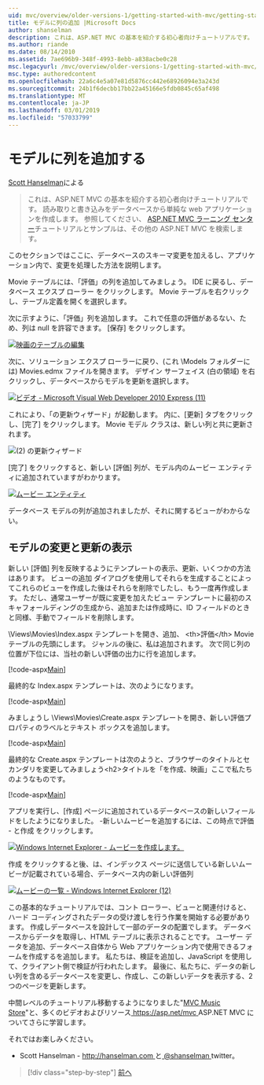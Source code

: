```yaml
---
uid: mvc/overview/older-versions-1/getting-started-with-mvc/getting-started-with-mvc-part8
title: モデルに列の追加 |Microsoft Docs
author: shanselman
description: これは、ASP.NET MVC の基本を紹介する初心者向けチュートリアルです。 読み取りと書き込みをデータベースから単純な web アプリケーションを作成します。
ms.author: riande
ms.date: 08/14/2010
ms.assetid: 7ae696b9-348f-4993-8ebb-a838acbe0c28
msc.legacyurl: /mvc/overview/older-versions-1/getting-started-with-mvc/getting-started-with-mvc-part8
msc.type: authoredcontent
ms.openlocfilehash: 22a6c4e5a07e81d5876cc442e68926094e3a243d
ms.sourcegitcommit: 24b1f6decbb17bb22a45166e5fdb0845c65af498
ms.translationtype: MT
ms.contentlocale: ja-JP
ms.lasthandoff: 03/01/2019
ms.locfileid: "57033799"
---
```

<a name="adding-a-column-to-the-model"></a>モデルに列を追加する
====================
[Scott Hanselman](https://github.com/shanselman)による

> これは、ASP.NET MVC の基本を紹介する初心者向けチュートリアルです。 読み取りと書き込みをデータベースから単純な web アプリケーションを作成します。 参照してください、 [ASP.NET MVC ラーニング センター](../../../index.md)チュートリアルとサンプルは、その他の ASP.NET MVC を検索します。


このセクションではここに、データベースのスキーマ変更を加えるし、アプリケーション内で、変更を処理した方法を説明します。

Movie テーブルには、「評価」の列を追加してみましょう。 IDE に戻るし、データベース エクスプ ローラー をクリックします。 Movie テーブルを右クリックし、テーブル定義を開くを選択します。

次に示すように、「評価」列を追加します。 これで任意の評価があるない、ため、列は null を許容できます。 [保存] をクリックします。

[![映画のテーブルの編集](getting-started-with-mvc-part8/_static/image2.png)](getting-started-with-mvc-part8/_static/image1.png)

次に、ソリューション エクスプ ローラーに戻り、(これ \Models フォルダーには) Movies.edmx ファイルを開きます。 デザイン サーフェイス (白の領域) を右クリックし、データベースからモデルを更新を選択します。

[![ビデオ - Microsoft Visual Web Developer 2010 Express (11)](getting-started-with-mvc-part8/_static/image4.png)](getting-started-with-mvc-part8/_static/image3.png)

これにより、「の更新ウィザード」が起動します。 内に、[更新] タブをクリックし、[完了] をクリックします。 Movie モデル クラスは、新しい列と共に更新されます。

![(2) の更新ウィザード](getting-started-with-mvc-part8/_static/image5.png)

[完了] をクリックすると、新しい [評価] 列が、モデル内のムービー エンティティに追加されていますがわかります。

[![ムービー エンティティ](getting-started-with-mvc-part8/_static/image7.png)](getting-started-with-mvc-part8/_static/image6.png)

データベース モデルの列が追加されましたが、それに関するビューがわからない。

## <a name="update-views-with-model-changes"></a>モデルの変更と更新の表示

新しい [評価] 列を反映するようにテンプレートの表示、更新、いくつかの方法はあります。 ビューの追加 ダイアログを使用してそれらを生成することによってこれらのビューを作成した後はそれらを削除でしたし、もう一度再作成します。 ただし、通常ユーザーが既に変更を加えたビュー テンプレートに最初のスキャフォールディングの生成から、追加または作成時に、ID フィールドのときと同様、手動でフィールドを削除します。

\Views\Movies\Index.aspx テンプレートを開き、追加、 &lt;th&gt;評価&lt;/th&gt; Movie テーブルの先頭にします。 ジャンルの後に、私は追加されます。 次で同じ列の位置が下位には、当社の新しい評価の出力に行を追加します。

[!code-aspx[Main](getting-started-with-mvc-part8/samples/sample1.aspx)]

最終的な Index.aspx テンプレートは、次のようになります。

[!code-aspx[Main](getting-started-with-mvc-part8/samples/sample2.aspx)]

みましょうし \Views\Movies\Create.aspx テンプレートを開き、新しい評価プロパティのラベルとテキスト ボックスを追加します。

[!code-aspx[Main](getting-started-with-mvc-part8/samples/sample3.aspx)]

最終的な Create.aspx テンプレートは次のようと、ブラウザーのタイトルとセカンダリを変更してみましょう&lt;h2&gt;タイトルを「を作成、映画」ここで私たちのようなものです。

[!code-aspx[Main](getting-started-with-mvc-part8/samples/sample4.aspx)]

アプリを実行し、[作成] ページに追加されているデータベースの新しいフィールドをしたようになりました。 -新しいムービーを追加するには、この時点で評価 - と作成 をクリックします。

[![Windows Internet Explorer - ムービーを作成します。](getting-started-with-mvc-part8/_static/image9.png)](getting-started-with-mvc-part8/_static/image8.png)

作成 をクリックすると後、は、インデックス ページに送信している新しいムービーが記載されている場合、データベース内の新しい評価列

[![ムービーの一覧 - Windows Internet Explorer (12)](getting-started-with-mvc-part8/_static/image11.png)](getting-started-with-mvc-part8/_static/image10.png)

この基本的なチュートリアルでは、コント ローラー、ビューと関連付けると、ハード コーディングされたデータの受け渡しを行う作業を開始する必要があります。 作成しデータベースを設計して一部のデータの配置でします。 データベースからデータを取得し、HTML テーブルに表示されることです。 ユーザー データを追加、データベース自体から Web アプリケーション内で使用できるフォームを作成するを追加します。 私たちは、検証を追加し、JavaScript を使用して、クライアント側で検証が行われたします。 最後に、私たちに、データの新しい列を含めるデータベースを変更し、作成し、この新しいデータを表示する、2 つのページを更新します。

中間レベルのチュートリアル移動するようになりました"[MVC Music Store](../../older-versions/mvc-music-store/mvc-music-store-part-1.md)"と、多くのビデオおよびリソース[ https://asp.net/mvc ](https://asp.net/mvc) ASP.NET MVC についてさらに学習します。

それではお楽しみください。

- Scott Hanselman - [ http://hanselman.com ](http://hanselman.com)と[ @shanselman ](http://twitter.com/shanselman) twitter。

> [!div class="step-by-step"]
> [前へ](getting-started-with-mvc-part7.md)
